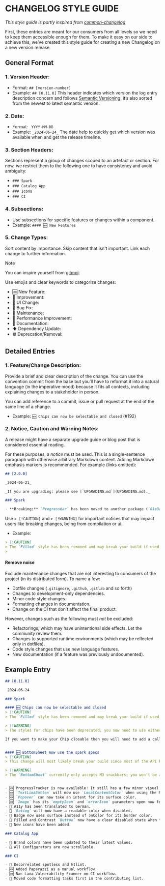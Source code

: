 # CHANGELOG STYLE GUIDE

*This style guide is partly inspired from [common-changelog](https://github.com/vweevers/common-changelog)*

First, these entries are meant for our consumers from all levels so we need to keep them accessible enough for them. To make it easy on our side to achieve this, we’ve created this style guide for creating a new Changelog on a new version release.
## General Format

### 1. Version Header:
- Format: `## [version-number]`
- Example: `## [0.11.0]`
  This header indicates which version the log entry description concern and follows [Semantic Versioning](https://semver.org/), it’s also sorted from the newest to latest semantic version.
### 2. Date:
- Format: `_YYYY-MM-DD_`
- Example: `_2024-06-24_`
  The date help to quickly get which version was available when and get the release timeline.
### 3. Section Headers:
Sections represent a group of changes scoped to an artefact or section.
For now, we restrict them to the following one to have consistency and avoid ambiguity:
-  `### Spark`
-  `### Catalog App`
-  `### Icons`
-  `### CI`
### 4. Subsections:
- Use subsections for specific features or changes within a component.
- Example: `#### 🆕 New Features`

### 5. Change Types:
Sort content by importance.
Skip content that isn't important.
Link each change to further information.

> [!NOTE]
> You can inspire yourself from [gitmoji ](https://gitmoji.dev/)

Use emojis and clear keywords to categorize changes:
- 🆕 New Feature:
- 🎨 Improvement:
- 💄 UI Change:
- 🐛 Bug Fix:
- 🔧 Maintenance:
- 🚀 Performance Improvement:
- 📝 Documentation:
- ⬆️ Dependency Update:
- 🗑️ Deprecation/Removal:

## Detailed Entries

### 1. Feature/Change Description:
Provide a brief and clear description of the change.
You can use the convention commit from the base but you’ll have to reformat it into a natural language (in the imperative mood) because it fits all contexts, including explaining changes to a stakeholder in person.

You can add reference to a commit, issue or pull request at the end of the same line of a change.
- Example: `🆕 Chips can now be selectable and closed` (#192)
### 2.  Notice, Caution and Warning Notes:
A release might have a separate upgrade guide or blog post that is considered essential reading.

For these purposes, a _notice_ must be used. This is a single-sentence paragraph with otherwise arbitrary Markdown content. Adding Markdown emphasis markers is recommended. For example (links omitted):
```markdown
## [2.0.0]

_2024-06-21_

_If you are upgrading: please see [`UPGRADING.md`](UPGRADING.md)._

### Spark

- **Breaking:** `Progressbar` has been moved to another package (`01e3a64`)
```

Use `> [!CAUTION]` and `> [!WARNING]` for important notices that may impact users like breaking changes, being from compilation or ui.
- Example:
```markdown
> [!CAUTION] 
> The `Filled` style has been removed and may break your build if used.
> 
```

#### Remove noise
Exclude maintenance changes that are not interesting to consumers of the project (in its distributed form). To name a few:
- Dotfile changes (`.gitignore`, `.github`, `.gitlab` and so forth)
- Changes to development-only dependencies.
- Minor code style changes.
- Formatting changes in documentation.
- Change on the CI that don’t affect the final product.

However, changes such as the following must _not_ be excluded:
- Refactorings, which may have unintentional side effects. Let the community review them.
- Changes to supported runtime environments (which may be reflected only in dotfiles).
- Code style changes that use new language features.
- New documentation (if a feature was previously undocumented).

## Example Entry

```markdown
## [0.11.0]

_2024-06-24_

### Spark

#### 🆕 Chips can now be selectable and closed
> [!CAUTION]
> The `Filled` style has been removed and may break your build if used. You need to see with your UI team to know which styles to use instead of this one.

> [!WARNING]
> The styles for chips have been deprecated; you now need to use either the `Chip` or the `ChipSelectable` components and provide the style in the argument.

If you want to make your Chip closable then you will need to add a callback action in the new `onClose` parameter.


#### 🆕 BottomSheet now use the spark specs
> [!CAUTION]
> This change will most likely break your build since most of the API has changed. We now use the M3 `BottomSheet` instead of a fork from an alpha version of it we did when it was only available in M2.

> [!WARNING]
> The `BottomSheet` currently only accepts M3 snackbars; you won't be able to display a SparkSnackbar.


- 🆕 ProgressTracker is now available! It still has a few minor visual bugs but it can be tested by squads on their scope. Don't hesitate to give us feedback!
- 🆕 `TextLinkButton` will now use `LocalContentColor` when using the Surface intent. This will allow you to have an `onSurface` `TextLink` when needed.
- 🆕 `Popover` can now take an intent for its surface color.
- 🆕 `Image` has its `emptyIcon` and `errorIcon` parameters open now for special cases.
- 💬 A11y has been translated to German.
- 💄 `Rating` will now have a readable color when disabled.
- 💄 Badge now uses surface instead of onColor for its border color.
- 🐛 Filled and Contrast `Button` now have a clear disabled state when their content color is dark.
- 💄 New icons have been added.

### Catalog App

- 🎨 Brand colors have been updated to their latest values.
- 🔧 All Configurators are now scrollable.

### CI

- 🔧 Decorrelated spotless and ktlint.
- 🆕 Added Paparazzi as a manual workflow.
- 🆕 Ran Lava Vulnerability Scanner on CI workflow.
- 🔧 Moved code formatting tasks first in the contributing list.

```
